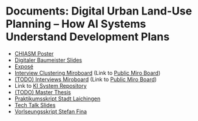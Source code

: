 # Documents: Digital Urban Land-Use Planning – How AI Systems Understand Development Plans

* [CHIASM Poster](documents/CHIASM_Poster-Michael_Schwarz-240421.pdf)
* [Digitaler Baumeister Slides](documents/THA_Digitaler_Baumeister-Michael_Schwarz-11062024.pdf)
* [Exposé](documents/Exposé-Michael_Schwarz.pdf)
* [Interview Clustering Miroboard](documents/Interview_Clustering_Miro_Board-Michael_Schwarz.pdf) (Link to [Public Miro Board](https://miro.com/app/board/uXjVK5dIEKM=/?share_link_id=19650467674))
* [(TODO) Interviews Miroboard](TODO) (Link to [Public Miro Board](https://miro.com/app/board/uXjVK5cSCbc=/?share_link_id=692471362957))
* Link to [KI System Repository](https://github.com/schwamic/digital-urban-land-use-planning)
* [(TODO) Master Thesis](TODO)
* [Praktikumsskript Stadt Laichingen](documents/Praktikumskript-Stadt_Laichingen.pdf)
* [Tech Talk Slides](documents/Tech_Talk-Michael_Schwarz-10042024.pdf)
* [Vorlseungsskript Stefan Fina](documents/Vorlseungsskript-Stefan-Fina.pdf)
